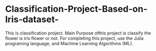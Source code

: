 # Classification-Project-Based-on-Iris-dataset-
This is classification project. Main Purpose ofthis project is classify the flower is iris flower or not. For completing this project, use the Julia programing language, and Machine Learning Algorithms (ML).
